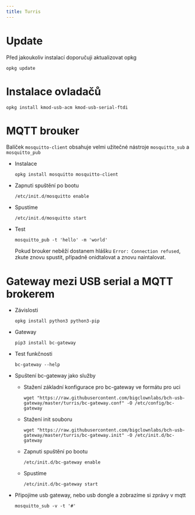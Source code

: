 ```yaml
---
title: Turris
---
```


# Update
  Před jakoukoliv instalací doporučuji aktualizovat opkg
  ```
  opkg update
  ```

# Instalace ovladačů
  ```
  opkg install kmod-usb-acm kmod-usb-serial-ftdi
  ```

# MQTT brouker

  Balíček `mosquitto-client` obsahuje velmi užitečné nástroje `mosquitto_sub` a `mosquitto_pub`

  * Instalace
    ```
    opkg install mosquitto mosquitto-client
    ```

  * Zapnuti spuštění po bootu
    ```
    /etc/init.d/mosquitto enable
    ```

  * Spustíme
    ```
    /etc/init.d/mosquitto start
    ```

  * Test
    ```
    mosquitto_pub -t 'hello' -m 'world'
    ```
    Pokud brouker neběží dostanem hlášku `Error: Connection refused`, zkute znovu spustit, případně onidtalovat a znovu naintalovat.

# Gateway mezi USB serial a MQTT brokerem

  * Závislosti
    ```
    opkg install python3 python3-pip
    ```

  * Gateway
    ```
    pip3 install bc-gateway
    ```

  * Test funkčnosti
    ```
    bc-gateway --help
    ```

  * Spuštení bc-gateway jako služby

    * Stažení základní konfigurace pro bc-gateway ve formátu pro uci
      ```
      wget "https://raw.githubusercontent.com/bigclownlabs/bch-usb-gateway/master/turris/bc-gateway.conf" -O /etc/config/bc-gateway
      ```

    * Stažení init souboru
      ```
      wget "https://raw.githubusercontent.com/bigclownlabs/bch-usb-gateway/master/turris/bc-gateway.init" -O /etc/init.d/bc-gateway
      ```

    * Zapnuti spuštění po bootu
      ```
      /etc/init.d/bc-gateway enable
      ```

    * Spustíme
      ```
      /etc/init.d/bc-gateway start
      ```

  * Připojíme usb gateway, nebo usb dongle a zobrazíme si zprávy v mqtt

    ```
    mosquitto_sub -v -t '#'
    ```
